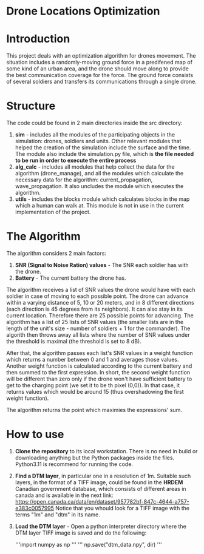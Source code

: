 # Drone Locations Optimization
# Introduction
This project deals with an optimization algorithm for drones movement.
The situation includes a randomly-moving ground force in a predifened map of some kind of an urban area,
and the drone should move along to provide the best communication coverage for the force.
The ground force consists of several soldiers and transfers its communications through a single drone.

# Structure
The code could be found in 2 main directories inside the src directory:
1. **sim** - includes all the modules of the participating objects in the simulation: drones, soldiers and units.
   Other relevant modules that helped the creation of the simulation include the surface and the time.
   The module also include the simulation.py file, which is **the file needed to be run in order to execute the entire
   process** 
3. **alg_calc** - includes all modules that help collect the data for the algorithm (drone_manage), and all the modules
   which calculate the necessary data for the algorithm: current_propagation, wave_propagation.
   It also uncludes the module which executes the algorithm.
4. **utils** - includes the blocks module which calculates blocks in the map which a human can walk at.
   This module is not in use in the current implementation of the project.

# The Algorithm
The algorithm considers 2 main factors:
1. **SNR (Signal to Noise Ration) values** - The SNR each soldier has with the drone.
2. **Battery** - The current battery the drone has.

The algorithm receives a list of SNR values the drone would have with each soldier in case of moving to each possible point.
The drone can advance within a varying distance of 5, 10 or 20 meters, and in 8 different directions (each direction is 45 degrees from its neighbors).
It can also stay in its current location. Therefore there are 25 possible points for advancing.
The algorithm has a list of 25 lists of SNR values (the smaller lists are in the length of the unit's size - number of soldiers + 1 for the commander).
The algorith then throws away all lists where the number of SNR values under the threshold is maximal (the threshold is set to 8 dB).

After that, the algorithm passes each list's SNR values in a weight function which returns a number between 0 and 1 and averages those values.
Another weight function is calculated according to the current battery and then summed to the first expression. In short, the second weight function
will be different than zero only if the drone won't have sufficient battery to get to the charging point (we set it to be th pixel (0,0)). In that case,
it returns values which would be around 15 (thus overshadowing the first weight function).

The algorithm returns the point which maximies the expressions' sum.

# How to use
1. **Clone the repository** to its local workstation.
   There is no need in build or downloading anything but the Python packages inside the files.
   Python3.11 is recommend for running the code.

2. **Find a DTM layer**, in particular one in a resolution of 1m.
   Suitable such layers, in the format of a TIFF image, could be found in the **HRDEM** Canadian government database, which consists of different areas in canada and
   is available in the next link:
   https://open.canada.ca/data/en/dataset/957782bf-847c-4644-a757-e383c0057995
   Notice that you whould look for a TIFF image with the terms "1m" and "dtm" in its name.

4. **Load the DTM layer** - Open a python interpreter directory where the DTM layer TIFF image is saved  and do the following:

   '''import numpy as np
   '''
   '''
   np.save("dtm_data.npy", dir)
   '''

   
